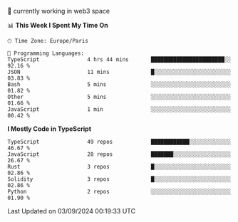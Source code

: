 🔭 currently working in web3 space

<!--START_SECTION:waka-->
📊 **This Week I Spent My Time On** 

```text
🕑︎ Time Zone: Europe/Paris

💬 Programming Languages: 
TypeScript               4 hrs 44 mins       ███████████████████████░░   92.16 % 
JSON                     11 mins             █░░░░░░░░░░░░░░░░░░░░░░░░   03.83 % 
Bash                     5 mins              ░░░░░░░░░░░░░░░░░░░░░░░░░   01.82 % 
Other                    5 mins              ░░░░░░░░░░░░░░░░░░░░░░░░░   01.66 % 
JavaScript               1 min               ░░░░░░░░░░░░░░░░░░░░░░░░░   00.42 % 
```

**I Mostly Code in TypeScript** 

```text
TypeScript               49 repos            ████████████░░░░░░░░░░░░░   46.67 % 
JavaScript               28 repos            ███████░░░░░░░░░░░░░░░░░░   26.67 % 
Rust                     3 repos             █░░░░░░░░░░░░░░░░░░░░░░░░   02.86 % 
Solidity                 3 repos             █░░░░░░░░░░░░░░░░░░░░░░░░   02.86 % 
Python                   2 repos             ░░░░░░░░░░░░░░░░░░░░░░░░░   01.90 % 
```




 Last Updated on 03/09/2024 00:19:33 UTC
<!--END_SECTION:waka-->
